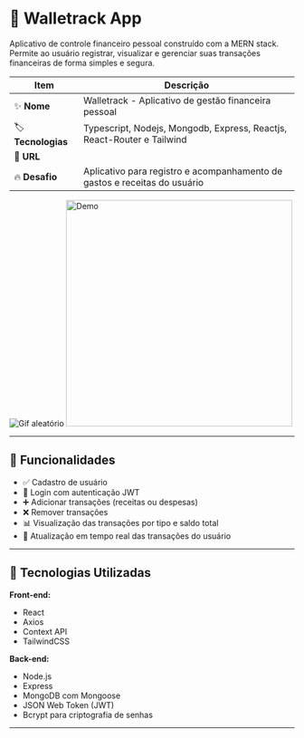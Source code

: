 # 💸 Walletrack App

<p> Aplicativo de controle financeiro pessoal construído com a MERN stack.  Permite ao usuário registrar, visualizar e gerenciar suas transações financeiras de forma simples e segura. </p>

| Item         | Descrição                                                                 |
|--------------|---------------------------------------------------------------------------|
| ✨ **Nome**       | Walletrack - Aplicativo de gestão financeira pessoal               |
| 🏷️ **Tecnologias** | Typescript, Nodejs, Mongodb, Express, Reactjs, React-Router e Tailwind                 |
| 🚀 **URL**        |                         |
| 🔥 **Desafio**    | Aplicativo para registro e acompanhamento de gastos e receitas do usuário |


![Gif aleatório](https://i.imgur.com/OLekPJQ.gif)
<img src="https://i.imgur.com/OLekPJQ.gif" alt="Demo" width="400" />

---

## 🚀 Funcionalidades

- ✅ Cadastro de usuário
- 🔐 Login com autenticação JWT
- ➕ Adicionar transações (receitas ou despesas)
- ❌ Remover transações
- 📊 Visualização das transações por tipo e saldo total
- 🔄 Atualização em tempo real das transações do usuário

---

## 🧱 Tecnologias Utilizadas

**Front-end:**
- React
- Axios
- Context API
- TailwindCSS

**Back-end:**
- Node.js
- Express
- MongoDB com Mongoose
- JSON Web Token (JWT)
- Bcrypt para criptografia de senhas

---
